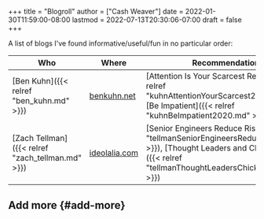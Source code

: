 +++
title = "Blogroll"
author = ["Cash Weaver"]
date = 2022-01-30T11:59:00-08:00
lastmod = 2022-07-13T20:30:06-07:00
draft = false
+++

A list of blogs I've found informative/useful/fun in no particular order:

| Who                                              | Where                                   | Recommendations                                                                                                                                                                    |
|--------------------------------------------------|-----------------------------------------|------------------------------------------------------------------------------------------------------------------------------------------------------------------------------------|
| [Ben Kuhn]({{< relref "ben_kuhn.md" >}})         | [benkuhn.net](https://www.benkuhn.net/) | [Attention Is Your Scarcest Resource]({{< relref "kuhnAttentionYourScarcest2020.md" >}}), [Be Impatient]({{< relref "kuhnBeImpatient2020.md" >}})                                  |
| [Zach Tellman]({{< relref "zach_tellman.md" >}}) | [ideolalia.com](https://ideolalia.com/) | [Senior Engineers Reduce Risk]({{< relref "tellmanSeniorEngineersReduceRisk.md" >}}), [Thought Leaders and Chicken Sexers]({{< relref "tellmanThoughtLeadersChickenSexers.md" >}}) |


## Add more {#add-more}
